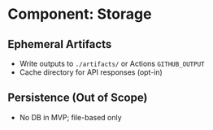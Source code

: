 # Component: Storage

## Ephemeral Artifacts

- Write outputs to `./artifacts/` or Actions `GITHUB_OUTPUT`
- Cache directory for API responses (opt-in)

## Persistence (Out of Scope)

- No DB in MVP; file-based only
